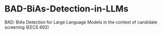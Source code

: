 # BAD-BiAs-Detection-in-LLMs
BAD: BiAs Detection for Large Language Models in the context of candidate screening (EECS 692)
